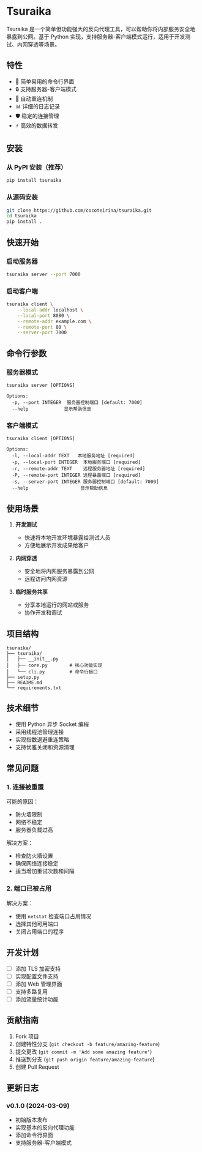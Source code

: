 # Tsuraika

Tsuraika 是一个简单但功能强大的反向代理工具，可以帮助你将内部服务安全地暴露到公网。基于 Python 实现，支持服务器-客户端模式运行，适用于开发测试、内网穿透等场景。

## 特性

- 🚀 简单易用的命令行界面
- 🔒 支持服务器-客户端模式
- 🔄 自动重连机制
- 📊 详细的日志记录
- 🛡 稳定的连接管理
- ⚡ 高效的数据转发

## 安装

### 从 PyPI 安装（推荐）

```bash
pip install tsuraika
```

### 从源码安装

```bash
git clone https://github.com/cocoteirina/tsuraika.git
cd tsuraika
pip install .
```

## 快速开始

### 启动服务器

```bash
tsuraika server --port 7000
```

### 启动客户端

```bash
tsuraika client \
    --local-addr localhost \
    --local-port 8080 \
    --remote-addr example.com \
    --remote-port 80 \
    --server-port 7000
```

## 命令行参数

### 服务器模式

```
tsuraika server [OPTIONS]

Options:
  -p, --port INTEGER  服务器控制端口 [default: 7000]
  --help             显示帮助信息
```

### 客户端模式

```
tsuraika client [OPTIONS]

Options:
  -l, --local-addr TEXT   本地服务地址 [required]
  -p, --local-port INTEGER  本地服务端口 [required]
  -r, --remote-addr TEXT    远程服务器地址 [required]
  -P, --remote-port INTEGER 远程暴露端口 [required]
  -s, --server-port INTEGER 服务器控制端口 [default: 7000]
  --help                   显示帮助信息
```

## 使用场景

1. **开发测试**
   - 快速将本地开发环境暴露给测试人员
   - 方便地展示开发成果给客户

2. **内网穿透**
   - 安全地将内网服务暴露到公网
   - 远程访问内网资源

3. **临时服务共享**
   - 分享本地运行的网站或服务
   - 协作开发和调试

## 项目结构

```
tsuraika/
├── tsuraika/
│   ├── __init__.py
│   ├── core.py        # 核心功能实现
│   └── cli.py         # 命令行接口
├── setup.py
├── README.md
└── requirements.txt
```

## 技术细节

- 使用 Python 异步 Socket 编程
- 采用线程池管理连接
- 实现指数退避重连策略
- 支持优雅关闭和资源清理

## 常见问题

### 1. 连接被重置

可能的原因：
- 防火墙限制
- 网络不稳定
- 服务器负载过高

解决方案：
- 检查防火墙设置
- 确保网络连接稳定
- 适当增加重试次数和间隔

### 2. 端口已被占用

解决方案：
- 使用 `netstat` 检查端口占用情况
- 选择其他可用端口
- 关闭占用端口的程序

## 开发计划

- [ ] 添加 TLS 加密支持
- [ ] 实现配置文件支持
- [ ] 添加 Web 管理界面
- [ ] 支持多路复用
- [ ] 添加流量统计功能

## 贡献指南

1. Fork 项目
2. 创建特性分支 (`git checkout -b feature/amazing-feature`)
3. 提交更改 (`git commit -m 'Add some amazing feature'`)
4. 推送到分支 (`git push origin feature/amazing-feature`)
5. 创建 Pull Request

## 更新日志

### v0.1.0 (2024-03-09)
- 初始版本发布
- 实现基本的反向代理功能
- 添加命令行界面
- 支持服务器-客户端模式